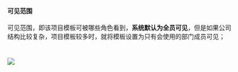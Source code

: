 #### 可见范围

可见范围，即该项目模板可被哪些角色看到，**系统默认为全员可见**，但是如果公司结构比较复杂，项目模板较多时，就将模板设置为只有会使用的部门成员可见；

# ![](/assets/管理员手册-项目模板1.png)



